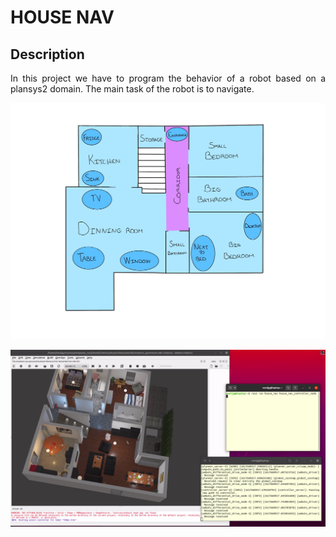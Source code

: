 # HOUSE NAV

## Description

<p align="justify">
In this project we have to program the behavior of a robot based on a plansys2 domain. The main task of the robot is to navigate.
</p>


![Image text](https://github.com/Juancams/plan_sist_cogn/blob/main/resources/map.jpg)

[![Watch the video](https://github.com/Juancams/plan_sist_cogn/blob/main/resources/house_nav.jpg)](https://youtu.be/M4NZCo-FR8E)
